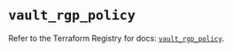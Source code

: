 # `vault_rgp_policy`

Refer to the Terraform Registry for docs: [`vault_rgp_policy`](https://registry.terraform.io/providers/hashicorp/vault/4.7.0/docs/resources/rgp_policy).
